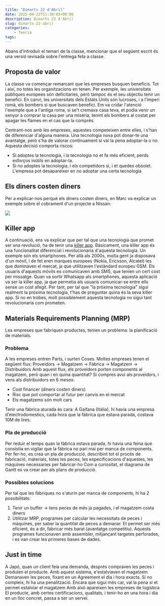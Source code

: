 ```yaml
---
title: "Dimarts 22 d'Abril"
date: 2025-04-22T11:30:03+00:00
description: Dimarts 22 d'Abril
slug: dimarts-22-abril
categories:
    - Teoria
tags:
---
```


Abans d'introduir el temari de la classe, mencionar que el següent escrit és una versió revisada sobre l'entrega feta a classe.
## Proposta de valor
La classe va començar remarcant que les empreses busquen beneficis. Tot i així, no totes les organitzacions en tenen. Per exemple, les universitats públiques europees són deficitaries, però tampoc és el seu objectiu tenir un benefici. En canvi, les universitats dels Estats Units són lucroses, i a l'imperi romà, els bombers si que buscaven benefici. Em va cridar l'atenció l'exemple que a l'antiga roma, si se't cremava casa teva, et podia venir un senyor a comprar la casa per una misèria, tenint els bombers al costat per apagar les flames en el cas que la comprés.

Centrant-nos amb les empreses, aquestes competeixen entre elles, i s'han de diferenciar d'alguna manera. Una tecnologia nova pot donar-te una avantatge, però s'ha de valorar contínuament si val la pena adoptar-la o no. Aquesta decisió comporta riscos:
- Si adoptes la tecnologia, i la tecnologia no et fa més eficient, perds esforços inútils en adoptar-la.
- Si no adoptes la tecnologia, i els competidors sí, i et quedes obsolet. L'empresa pot desapareixer en no adoptar una certa tecnologia
## Els diners costen diners
Per a explicar-nos perquè els diners costen diners, en Marc va explicar un exemple sobre el cobrament d'un projecte a Nissan:

![](https://lh7-qw.googleusercontent.com/docsz/AD_4nXd8f-tvApSUladfD26MEbIyYXNaOMeSnZL64RSjx3Wte6Oqh4xT2gGT1IHEhealG2X-sRuYUfvAVnIeaazvWz_icRh3jl8zQ0Ny-zOtuUzC8yN8UQzTs4tqV8U_ztPHtwF4PTPP?key=HG08_PiTotB8PjSkJXcDhSi5)
## Killer app
A continuació, ens va explicar que per tal que una tecnologia que promet ser una revolució, ha de tenir una [killer app](https://en.wikipedia.org/wiki/Killer_application).
Bàsicament, una killer app és una funcionalitat diferencial i revolucionaria d'aquesta tecnologia. Un exemple són els smartphones. Per allà als 2000s, molta gent ja disposava d'un mòvil, i de fet eren marques europees (Nokia, Ericsson, Alcatel) les que dominaven el mercat, ja que utilitzaven l'estàndard europeu GSM. Els usuaris d'aquests mòvils es comunicaven amb SMS, que tenien un cert cost per missatge. Quan va sortir Whatsapp als smartphones, aquesta aplicació va ser la killer app, ja que permetia als usuaris comunicar-se entre ells sense un cost afegit.
Per tant, per tal que "la pròxima tecnologia" sigui realment la pròxima tecnologia, t'has de preguntar quina és la seva killer app. Si no en trobes, molt possiblement aquesta tecnologia no sigui tant revolucionaria com prometen.
## Materials Requirements Planning (MRP)
Les empreses que fabriquen productes, tenien un problema: la planificació de materials.
### Problema
A les empreses entren Parts, i surten Coses.
Moltes empreses tenen el següent flux: Proveidors -> Magatzem -> Fàbrica -> Magatzem -> Distribuidors
Amb aquest flux, els proveidors porten components al magatzem, però quan i en quina quantitat?
Si compres avui als proveïdors, i vens als distribuidors en 6 mesos:
- Cost financer (diners costen diners)
- Risc que pot comportar al futur per canvis en el mercat
- Els magatzems són molt cars

Tenir una fàbrica aturada és cara: A Gaifana (Itàlia), hi havia una empresa d'electrodomestics, cada hora que la fàbrica que estava parada, costava 10M de lires.
### Pla de producció
Per reduir el temps quan la fàbrica estava parada, hi havia una feina que consistia en vigilar que la fàbrica no pari mai per manca de components.
Per fer-ho, es crea un pla de producció, describint tot el procés de fabricació, materials, totes les peces, les especificacions d'aquestes, les màquines necessaries per fabricar-ho
Com a curiositat, el diagrama de Gantt es va crear per als plans de producció.
### Possibles solucions
Per tal que les fàbriques no s'aturin per manca de components, hi ha 2 possibilitats:
1. Tenir un buffer -> tens peces de més ja pagades, i el magatzem costa diners
2. Utilitzar MRP, programes per calcular les necessitats de peces i màquines, per saber la quantitat de peces a demanar. Et permet ser més eficient, és a dir, fabricar més barat (avantatge competitiu). Aquests programes funcionaven amb assembler, mitjançant targetes perforades, i es van crear les primeres bases de dades.
## Just in time
A Japó, quan un client feia una demanda, després compraven les peces i produïen el producte.
Amb aquest sistema, e'estalviaven el magatzem.
Demanaven les peces, fixant en un Agreement el dia i hora exacta. Si no compleix, hi ha una penalització. Encara que sigui més car, val la pena si et permet estalviar el magatzem
Amb això apareixen les empreses de logística
El producte, amb certes certificacions, qualitats, i tenir-ho en una hora i dia en un lloc concret, passa a ser un servei.